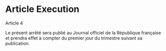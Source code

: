 # Article Execution

Article 4

Le présent arrêté sera publié au Journal officiel de la République française et prendra effet à compter du premier jour du trimestre suivant sa publication.
